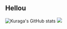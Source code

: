 ## Hellou

![Kuraga's GitHub stats](https://github-readme-stats.vercel.app/api?username=Piola-l&show_icons=true&theme=merko)
![](https://raw.githubusercontent.com/Piola-l/github-stats/master/generated/languages.svg#gh-dark-mode-only)
